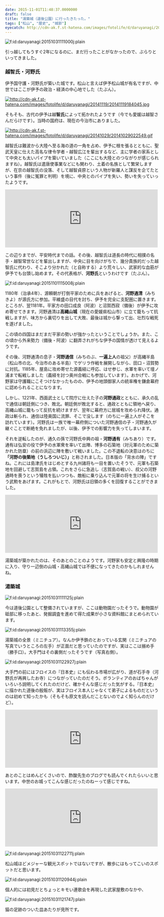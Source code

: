 ```yaml
---
date: 2015-11-01T11:48:37.0000000
draft: false
title: "湯築城（道後公園）に行ったきたった。"
tags: ["松山", "歴史", "城郭"]
eyecatch: http://cdn-ak.f.st-hatena.com/images/fotolife/d/daruyanagi/20151031/20151031111000.jpg
---
```

<p><span itemscope itemtype="http://schema.org/Photograph"><img src="20151031111000.jpg" alt="f:id:daruyanagi:20151031111000j:plain" title="f:id:daruyanagi:20151031111000j:plain" class="hatena-fotolife" itemprop="image"></span></p><p>引っ越してもうすぐ2年になるのに、まだ行ったことがなかったので、ぶらりといってきました。</p>

<div class="section">
<h3>越智氏・河野氏</h3>
<p>伊予国守護・河野氏が築いた城です。松山と言えば伊予松山城が有名ですが、中世ではここが伊予の政治・経済の中心地でした（たぶん）。</p><p><a href="http://cdn-ak.f.st-hatena.com/images/fotolife/d/daruyanagi/20141119/20141119184045.jpg" class="http-image" target="_blank"><img src="20141119184045.jpg" class="http-image" alt="http://cdn-ak.f.st-hatena.com/images/fotolife/d/daruyanagi/20141119/20141119184045.jpg"></a></p><p>そもそも、古代の伊予は越<b>智氏</b>によって拓かれたようです（今でも愛媛は越智さんだらけです）。当時の国府は、現在の今治市にありました。</p><p><a href="http://cdn-ak.f.st-hatena.com/images/fotolife/d/daruyanagi/20141029/20141029022549.gif" class="http-image" target="_blank"><img src="https://cdn-ak.f.st-hatena.com/images/fotolife/d/daruyanagi/20141029/20141029022549.gif" class="http-image" alt="http://cdn-ak.f.st-hatena.com/images/fotolife/d/daruyanagi/20141029/20141029022549.gif"></a></p><p>越智氏は難波から大陸へ至る海の道の一角を占め、伊予に根を張るとともに、聖武天皇に仕えた高名な律令学者・越智広江を輩出するなど、主に学者の家系として中央とも太いパイプを築いていました（ここにも大陸とのつながりが感じられますね）。越智氏は遣唐使事業などにも関わり、土着の名族として繁栄しますが、在京の越智氏の没落、そして越智貞原という人物が新羅人と謀反を企てたという事件（後に冤罪と判明）を境に、中央とのパイプを失い、勢いを失っていったようです。</p><p><iframe src="https://hatenablog-parts.com/embed?url=https%3A%2F%2Fblog.daruyanagi.jp%2Fentry%2F2014%2F10%2F29%2F040210" title="『古代越智氏の研究』 - だるろぐ" class="embed-card embed-blogcard" scrolling="no" frameborder="0" style="display: block; width: 100%; height: 190px; max-width: 500px; margin: 10px 0px;"></iframe></p><p>この辺りまでが、平安時代までの話。その後、越智氏は道長の時代に相撲の名手・越智常世などを輩出しますが、中央に目を向けがちで、幾分貴族的だった越智氏に代わり、そこより分かれた（と自称する）より荒々しい、武家的な血筋が伊予でも台頭し始めます。その代表格が、<b>河野氏</b>というわけです（たぶん）。</p><p><span itemscope itemtype="http://schema.org/Photograph"><img src="20151101115008.jpg" alt="f:id:daruyanagi:20151101115008j:plain" title="f:id:daruyanagi:20151101115008j:plain" class="hatena-fotolife" itemprop="image"></span></p><p>1180年（治承4年）、源頼朝が打倒平家のために兵をあげると、<b>河野通清</b>（みちきよ）が源氏方に参加。平維盛の目代を討ち、伊予を完全に支配圏に置きます。ところが、翌1181年。平家方の田口成良（阿波）と沼賀西寂（備後）が伊予に攻め寄せてきます。河野通清は<b>高縄山城</b>（現在の愛媛県松山市）に立て籠もって抗戦しますが、味方から裏切りを出して大敗、最後は城から撃って出、壮烈な戦死を遂げました。</p><p>この頃の四国はまだまだ平家の勢いが強かったということでしょうか。また、この頃から外来勢力（備後・阿波）に翻弄されがちな伊予の国情が透けて見えるようです。</p><p>その後、河野通清の息子・<b>河野通信</b>（みちのぶ、<b>一遍上人</b>の祖父）が高縄半島（松山市の北、今治市のある半島）でゲリラ作戦を展開しながら、田口・沼賀勢に対抗。1185年、屋島に攻め寄せた源義経に呼応、はせ参じ、水軍を率いて壇ノ浦まで転戦しました（義経を討つ奥州合戦にも参加しています）。おかげで、河野家は守護職にこそつけなかったものの、伊予の地頭御家人の統率権を鎌倉幕府に認められることになります。</p><p>しかし、1221年、西面武士として院庁に仕えた子の<b>河野通政</b>とともに、承久の乱で通信は朝廷側につき、敗北。朝廷側が敗北すると、通政とともに領地へ戻り、高縄山城に籠もって反抗を続けますが、翌年に幕府方に居城を攻められ降伏。通政は斬られ、通信は陸奥国に流罪、そこで没します（のちに一遍上人がそこを訪れています）。河野氏は一族で唯一幕府側についた河野通信の子・河野通久が継ぐことで断絶を免れましたが、以後、伊予での影響力を失ってしまいます。</p><p>それを逆転したのが、通久の孫で河野氏中興の祖・<b>河野通有</b>（みちあり）です。通有は弘安の役で伊予の水軍衆を率いて出陣、博多の石築地（対元軍のために築かれた防塁）の前の浜辺に陣を敷いて戦いました。この不退転の決意はのちに<b>「河野の後築地（うしろついじ）」</b>と称されました。日本版の「背水の陣」ですね。これには島津氏をはじめとする九州諸将も一目を置いたそうで、元軍も石築地を回避して志賀島を占領。これをさらに急追し（志賀島の戦い）、叔父の河野通時を喪うという犠牲を払いつつも、敵船に乗り込んで元軍の将を生け捕るという武勲をあげます。これがもとで、河野氏は旧領の多くを回復することができました。</p><p><iframe src="https://hatenablog-parts.com/embed?url=https%3A%2F%2Fblog.daruyanagi.jp%2Fentry%2F2014%2F11%2F19%2F194114" title="『伊予河野氏と中世瀬戸内世界―戦国時代の西国守護 』 - だるろぐ" class="embed-card embed-blogcard" scrolling="no" frameborder="0" style="display: block; width: 100%; height: 190px; max-width: 500px; margin: 10px 0px;"></iframe></p><p>湯築城が築かれたのは、そのあとのことのようです。河野家も安定と興隆の時期に入り、守り一辺倒の山城・高縄山城では不便になってきたのかもしれませんね。</p>

</div>
<div class="section">
<h3>湯築城</h3>
<p><span itemscope itemtype="http://schema.org/Photograph"><img src="20151031111125.jpg" alt="f:id:daruyanagi:20151031111125j:plain" title="f:id:daruyanagi:20151031111125j:plain" class="hatena-fotolife" itemprop="image"></span></p><p>今は道後公園として整備されていますが、ここは動物園だったそうで。動物園が砥部に移ったあと、発掘調査を進めて得た成果が小さな資料館にまとめられています。</p><p><span itemscope itemtype="http://schema.org/Photograph"><img src="20151031113355.jpg" alt="f:id:daruyanagi:20151031113355j:plain" title="f:id:daruyanagi:20151031113355j:plain" class="hatena-fotolife" itemprop="image"></span></p><p>湯築城の全景（ミニチュア）。なんか伊予鉄のとおっている玄関（ミニチュアの写真でいうところの左手）が正面だと思っていたのですが、実はここは搦め手（勝手口）。大手門はその裏側だったそうです（写真右側）。</p><p><span itemscope itemtype="http://schema.org/Photograph"><img src="20151031122927.jpg" alt="f:id:daruyanagi:20151031122927j:plain" title="f:id:daruyanagi:20151031122927j:plain" class="hatena-fotolife" itemprop="image"></span></p><p>大手門の前にはフロイスの『日本史』にも伝わる市場が広がり、道が石手寺（河野氏が再興したお寺）につながっていたのだそう。ボランティアのおばちゃんがいろいろ説明してくれたのだけど、確かそんな感じだった気がする。『日本史』に描かれた道後の殷賑が、実はフロイス本人じゃなくて弟子によるものだというのは初めて知ったかも（そもそも原文を読んだことないのでよく知らんのだけど）。</p><p><iframe src="https://hatenablog-parts.com/embed?url=https%3A%2F%2Fblog.daruyanagi.jp%2Fentry%2F2015%2F03%2F14%2F204623" title="四国八十八箇所霊場第五十一番札所「石手寺」がワンダーランド過ぎて震える。 - だるろぐ" class="embed-card embed-blogcard" scrolling="no" frameborder="0" style="display: block; width: 100%; height: 190px; max-width: 500px; margin: 10px 0px;"></iframe></p><p>あとのことはめんどくさいので、酢酸先生のブログでも読んでくれたらいいと思います。中世のお城ってこんな感じだったのねーって感じですね。</p><p><iframe src="https://hatenablog-parts.com/embed?url=https%3A%2F%2Fblog.ch3cooh.jp%2Fentry%2F20140618%2F1403078400" title="愛媛・松山に行ってきました(5) - 湯築城趾(道後公園)と道後温泉2回目 - 酢ろぐ！" class="embed-card embed-blogcard" scrolling="no" frameborder="0" style="display: block; width: 100%; height: 190px; max-width: 500px; margin: 10px 0px;"></iframe></p><p><span itemscope itemtype="http://schema.org/Photograph"><img src="20151031122711.jpg" alt="f:id:daruyanagi:20151031122711j:plain" title="f:id:daruyanagi:20151031122711j:plain" class="hatena-fotolife" itemprop="image"></span></p><p>松山城ほどメジャーな観光スポットではないですが、散歩にはもってこいのスポットだと思います。</p><p><span itemscope itemtype="http://schema.org/Photograph"><img src="20151031120944.jpg" alt="f:id:daruyanagi:20151031120944j:plain" title="f:id:daruyanagi:20151031120944j:plain" class="hatena-fotolife" itemprop="image"></span></p><p>個人的には初見だとちょっとキモい連歌会を再現した武家屋敷のなかや、</p><p><span itemscope itemtype="http://schema.org/Photograph"><img src="20151031121747.jpg" alt="f:id:daruyanagi:20151031121747j:plain" title="f:id:daruyanagi:20151031121747j:plain" class="hatena-fotolife" itemprop="image"></span></p><p>猫の足跡のついた皿あたりが見所です。</p>

</div>